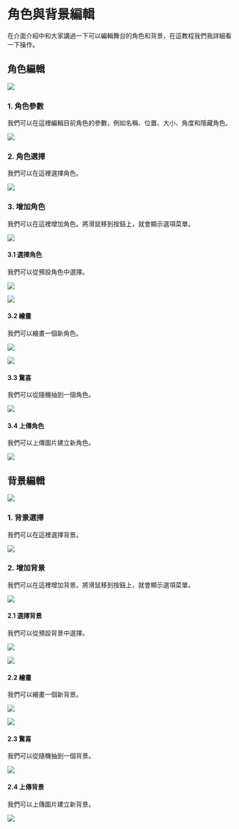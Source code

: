 # 角色與背景編輯

在介面介紹中和大家講過一下可以編輯舞台的角色和背景，在這教程我們我詳細看一下操作。

## 角色編輯

![](./images/char1.png)

### 1. 角色參數

我們可以在這裡編輯目前角色的參數，例如名稱、位置、大小、角度和隱藏角色。

![](./images/char2.png)

### 2. 角色選擇

我們可以在這裡選擇角色。

![](./images/char3.png)

### 3. 增加角色

我們可以在這裡增加角色。將滑鼠移到按鈕上，就會顯示選項菜單。

![](./images/char4.png)

#### 3.1 選擇角色

我們可以從預設角色中選擇。

![](./images/char10.png)

![](./images/char9.png)

#### 3.2 繪畫

我們可以繪畫一個新角色。

![](./images/char7.png)

![](./images/char8.png)

#### 3.3 驚喜

我們可以從隨機抽到一個角色。

![](./images/char6.png)

#### 3.4 上傳角色

我們可以上傳圖片建立新角色。

![](./images/char5.png)

## 背景編輯

![](./images/bg1.png)

### 1. 背景選擇

我們可以在這裡選擇背景。

![](./images/bg9.png)

### 2. 增加背景

我們可以在這裡增加背景。將滑鼠移到按鈕上，就會顯示選項菜單。

![](./images/bg2.png)

#### 2.1 選擇背景

我們可以從預設背景中選擇。

![](./images/bg4.png)

![](./images/bg3.png)

#### 2.2 繪畫

我們可以繪畫一個新背景。

![](./images/bg5.png)

![](./images/bg6.png)

#### 2.3 驚喜

我們可以從隨機抽到一個背景。

![](./images/bg7.png)

#### 2.4 上傳背景

我們可以上傳圖片建立新背景。

![](./images/bg8.png)